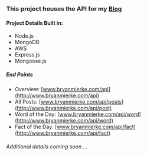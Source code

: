 ### This project houses the API for my [Blog](http://www.bryanmierke.com)

#### Project Details Built in:
* Node.js
* MongoDB
* AWS
* Express.js
* Mongoose.js

##### End Points
* Overview: [www.bryanmierke.com/api](http://www.bryanmierke.com/api)
* All Posts: [www.bryanmierke.com/api/posts](http://www.bryanmierke.com/api/post)
* Word of the Day: [www.bryanmierke.com/api/word](http://www.bryanmierke.com/api/word)
* Fact of the Day: [www.bryanmierke.com/api/fact](http://www.bryanmierke.com/api/fact)

###### Additional details coming soon ...
